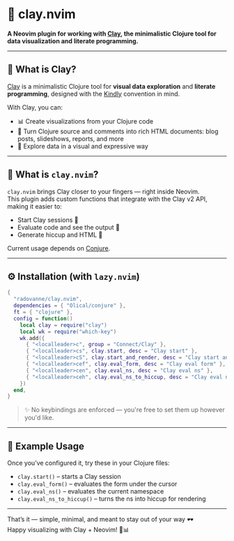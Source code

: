 # 🏺 clay.nvim

**A Neovim plugin for working with [Clay](https://github.com/scicloj/clay), the minimalistic Clojure tool for data visualization and literate programming.**

---

## 🌿 What is Clay?

[Clay](https://github.com/scicloj/clay) is a minimalistic Clojure tool for **visual data exploration** and **literate programming**, designed with the [Kindly](https://scicloj.github.io/docs/kindly/) convention in mind.

With Clay, you can:
- 📊 Create visualizations from your Clojure code  
- 📘 Turn Clojure source and comments into rich HTML documents: blog posts, slideshows, reports, and more  
- 🧠 Explore data in a visual and expressive way

---

## 🎯 What is `clay.nvim`?

`clay.nvim` brings Clay closer to your fingers — right inside Neovim.  
This plugin adds custom functions that integrate with the Clay v2 API, making it easier to:

- Start Clay sessions 🔌  
- Evaluate code and see the output 🔁  
- Generate hiccup and HTML 📄  

Current usage depends on [Conjure](https://github.com/Olical/conjure).

---

## ⚙️ Installation (with `lazy.nvim`)

```lua
{
  "radovanne/clay.nvim",
  dependencies = { "Olical/conjure" },
  ft = { "clojure" },
  config = function()
    local clay = require("clay")
    local wk = require("which-key")
    wk.add({
      { "<localleader>c", group = "Connect/Clay" },
      { "<localleader>cs", clay.start, desc = "Clay start" },
      { "<localleader>cS", clay.start_and_render, desc = "Clay start and render" },
      { "<localleader>cef", clay.eval_form, desc = "Clay eval form" },
      { "<localleader>cen", clay.eval_ns, desc = "Clay eval ns" },
      { "<localleader>ceh", clay.eval_ns_to_hiccup, desc = "Clay eval ns to hiccup" },
    })
  end,
}
```

> ✨ No keybindings are enforced — you're free to set them up however you'd like.

---

## 🧪 Example Usage

Once you’ve configured it, try these in your Clojure files:

- `clay.start()` – starts a Clay session  
- `clay.eval_form()` – evaluates the form under the cursor  
- `clay.eval_ns()` – evaluates the current namespace  
- `clay.eval_ns_to_hiccup()` – turns the ns into hiccup for rendering

---

That’s it — simple, minimal, and meant to stay out of your way 🕶️  
Happy visualizing with Clay + Neovim! 🧠📊
